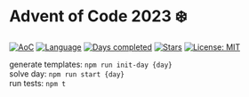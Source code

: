 # Advent of Code 2023 ❄️

[![AoC](https://img.shields.io/badge/Advent%20of%20Code-2023-yellowgreen?style=for-the-badge)](https://adventofcode.com/2023)
[![Language](https://img.shields.io/badge/Language-TypeScript-ff69b4?style=for-the-badge)](https://kotlinlang.org/)
[![Days completed](https://img.shields.io/badge/Days%20Completed-4-red?style=for-the-badge)](https://github.com/julia-kim/advent-of-code-2023/tree/main/src/main/kotlin/days)
[![Stars](https://img.shields.io/badge/Stars%20⭐%20-9-yellow?style=for-the-badge)](https://github.com/julia-kim/advent-of-code-2023/tree/main/src/main/kotlin/days)
[![License: MIT](https://img.shields.io/github/license/julia-kim/advent-of-code-2023?style=for-the-badge)](https://www.apache.org/licenses/LICENSE-2.0)

generate templates: `npm run init-day {day}`  
solve day: `npm run start {day}`  
run tests: `npm t`  